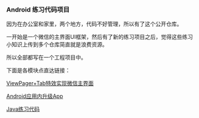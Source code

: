 ### Android 练习代码项目

因为在办公室和家里，两个地方，代码不好管理，所以有了这个公开仓库。

一开始是一个微信的主界面UI框架，然后有了新的练习项目之后，觉得这些练习小知识上传到多个仓库简直就是浪费资源。

所以全部都写在一个工程项目中。

下面是各模块点直达链接：

[ViewPager+Tab特效实现微信主界面](https://github.com/Chenstyle/WechatMainInterface/blob/master/app)

[Android应用内升级App](https://github.com/Chenstyle/WechatMainInterface/blob/master/appupdater)

[Java练习代码](https://github.com/Chenstyle/WechatMainInterface/blob/master/appupdater/exercise)